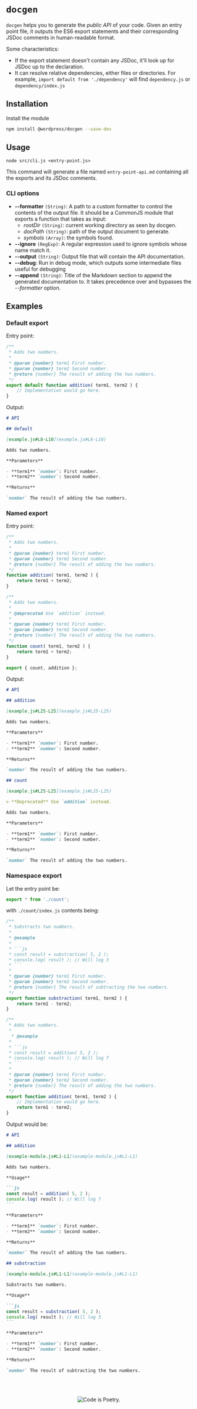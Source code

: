 # `docgen`

`docgen` helps you to generate the _public API_ of your code. Given an entry point file, it outputs the ES6 export statements and their corresponding JSDoc comments in human-readable format.

Some characteristics:

* If the export statement doesn't contain any JSDoc, it'll look up for JSDoc up to the declaration.
* It can resolve relative dependencies, either files or directories. For example, `import default from './dependency'` will find `dependency.js` or `dependency/index.js`

## Installation

Install the module

```bash
npm install @wordpress/docgen --save-dev
```

## Usage

`node src/cli.js <entry-point.js>`

This command will generate a file named `entry-point-api.md` containing all the exports and its JSDoc comments.

### CLI options

* **--formatter** `(String)`: A path to a custom formatter to control the contents of the output file. It should be a CommonJS module that exports a function that takes as input:
  * *rootDir* `(String)`: current working directory as seen by docgen.
  * *docPath* `(String)`: path of the output document to generate.
  * *symbols* `(Array)`: the symbols found.
* **--ignore** `(RegExp)`: A regular expression used to ignore symbols whose name match it.
* **--output** `(String)`: Output file that will contain the API documentation.
* **--debug**: Run in debug mode, which outputs some intermediate files useful for debugging
* **--append** `(String)`: Title of the Markdown section to append the generated documentation to. It takes precedence over and bypasses the *--formatter* option.

## Examples

### Default export

Entry point:

```js
/**
 * Adds two numbers.
 *
 * @param {number} term1 First number.
 * @param {number} term2 Second number.
 * @return {number} The result of adding the two numbers.
 */
export default function addition( term1, term2 ) {
	// Implementation would go here.
}
```

Output:

```markdown
# API

## default

[example.js#L8-L10](example.js#L8-L10)

Adds two numbers.

**Parameters**

- **term1** `number`: First number.
- **term2** `number`: Second number.

**Returns**

`number` The result of adding the two numbers.
```

### Named export

Entry point:

```js
/**
 * Adds two numbers.
 *
 * @param {number} term1 First number.
 * @param {number} term2 Second number.
 * @return {number} The result of adding the two numbers.
 */
function addition( term1, term2 ) {
	return term1 + term2;
}

/**
 * Adds two numbers.
 *
 * @deprecated Use `addition` instead.
 *
 * @param {number} term1 First number.
 * @param {number} term2 Second number.
 * @return {number} The result of adding the two numbers.
 */
function count( term1, term2 ) {
	return term1 + term2;
}

export { count, addition };
```

Output:

```markdown
# API

## addition

[example.js#L25-L25](example.js#L25-L25)

Adds two numbers.

**Parameters**

- **term1** `number`: First number.
- **term2** `number`: Second number.

**Returns**

`number` The result of adding the two numbers.

## count

[example.js#L25-L25](example.js#L25-L25)

> **Deprecated** Use `addition` instead.

Adds two numbers.

**Parameters**

- **term1** `number`: First number.
- **term2** `number`: Second number.

**Returns**

`number` The result of adding the two numbers.
```

### Namespace export

Let the entry point be:

```js
export * from './count';
```

with `./count/index.js` contents being:

```js
/**
 * Substracts two numbers.
 *
 * @example
 *
 * ```js
 * const result = substraction( 5, 2 );
 * console.log( result ); // Will log 3
 * ```
 *
 * @param {number} term1 First number.
 * @param {number} term2 Second number.
 * @return {number} The result of subtracting the two numbers.
 */
export function substraction( term1, term2 ) {
	return term1 - term2;
}

/**
 * Adds two numbers.
 *
  * @example
 *
 * ```js
 * const result = addition( 5, 2 );
 * console.log( result ); // Will log 7
 * ```
 *
 * @param {number} term1 First number.
 * @param {number} term2 Second number.
 * @return {number} The result of adding the two numbers.
 */
export function addition( term1, term2 ) {
	// Implementation would go here.
	return term1 - term2;
}
```

Output would be:

````markdown
# API

## addition

[example-module.js#L1-L1](example-module.js#L1-L1)

Adds two numbers.

**Usage**

```js
const result = addition( 5, 2 );
console.log( result ); // Will log 7
```

**Parameters**

- **term1** `number`: First number.
- **term2** `number`: Second number.

**Returns**

`number` The result of adding the two numbers.

## substraction

[example-module.js#L1-L1](example-module.js#L1-L1)

Substracts two numbers.

**Usage**

```js
const result = substraction( 5, 2 );
console.log( result ); // Will log 3
```

**Parameters**

- **term1** `number`: First number.
- **term2** `number`: Second number.

**Returns**

`number` The result of subtracting the two numbers.
````

<br/><br/><p align="center"><img src="https://s.w.org/style/images/codeispoetry.png?1" alt="Code is Poetry." /></p>
